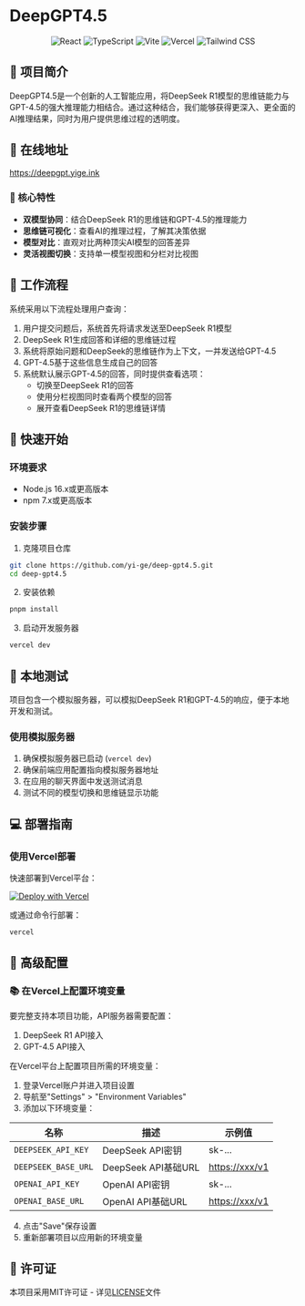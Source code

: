 # DeepGPT4.5

<div align="center">
  <img src="https://img.shields.io/badge/React-20232A?style=for-the-badge&logo=react&logoColor=61DAFB" alt="React" />
  <img src="https://img.shields.io/badge/TypeScript-007ACC?style=for-the-badge&logo=typescript&logoColor=white" alt="TypeScript" />
  <img src="https://img.shields.io/badge/Vite-B73BFE?style=for-the-badge&logo=vite&logoColor=FFD62E" alt="Vite" />
  <img src="https://img.shields.io/badge/Vercel-000000?style=for-the-badge&logo=vercel&logoColor=white" alt="Vercel" />
  <img src="https://img.shields.io/badge/Tailwind_CSS-38BDF8?style=for-the-badge&logo=tailwind-css&logoColor=white" alt="Tailwind CSS" />
</div>

## 📝 项目简介

DeepGPT4.5是一个创新的人工智能应用，将DeepSeek R1模型的思维链能力与GPT-4.5的强大推理能力相结合。通过这种结合，我们能够获得更深入、更全面的AI推理结果，同时为用户提供思维过程的透明度。

## 🔗 在线地址

<https://deepgpt.yige.ink>

### 🌟 核心特性

- **双模型协同**：结合DeepSeek R1的思维链和GPT-4.5的推理能力
- **思维链可视化**：查看AI的推理过程，了解其决策依据
- **模型对比**：直观对比两种顶尖AI模型的回答差异
- **灵活视图切换**：支持单一模型视图和分栏对比视图

## 🔄 工作流程

系统采用以下流程处理用户查询：

1. 用户提交问题后，系统首先将请求发送至DeepSeek R1模型
2. DeepSeek R1生成回答和详细的思维链过程
3. 系统将原始问题和DeepSeek的思维链作为上下文，一并发送给GPT-4.5
4. GPT-4.5基于这些信息生成自己的回答
5. 系统默认展示GPT-4.5的回答，同时提供查看选项：
   - 切换至DeepSeek R1的回答
   - 使用分栏视图同时查看两个模型的回答
   - 展开查看DeepSeek R1的思维链详情

## 🚀 快速开始

### 环境要求

- Node.js 16.x或更高版本
- npm 7.x或更高版本

### 安装步骤

1. 克隆项目仓库

```bash
git clone https://github.com/yi-ge/deep-gpt4.5.git
cd deep-gpt4.5
```

2. 安装依赖

```bash
pnpm install
```

3. 启动开发服务器

```bash
vercel dev
```

## 🧪 本地测试

项目包含一个模拟服务器，可以模拟DeepSeek R1和GPT-4.5的响应，便于本地开发和测试。

### 使用模拟服务器

1. 确保模拟服务器已启动 (`vercel dev`)
2. 确保前端应用配置指向模拟服务器地址
3. 在应用的聊天界面中发送测试消息
4. 测试不同的模型切换和思维链显示功能

## 💻 部署指南

### 使用Vercel部署

快速部署到Vercel平台：

[![Deploy with Vercel](https://vercel.com/button)](https://vercel.com/new/clone?repository-url=https://github.com/yi-ge/deep-gpt4.5)

或通过命令行部署：

```bash
vercel
```

## 🔧 高级配置

### 📚 在Vercel上配置环境变量

要完整支持本项目功能，API服务器需要配置：

1. DeepSeek R1 API接入
2. GPT-4.5 API接入

在Vercel平台上配置项目所需的环境变量：

1. 登录Vercel账户并进入项目设置
2. 导航至"Settings" > "Environment Variables"
3. 添加以下环境变量：

| 名称 | 描述 | 示例值 |
|------|------|--------|
| `DEEPSEEK_API_KEY` | DeepSeek API密钥 | sk-... |
| `DEEPSEEK_BASE_URL` | DeepSeek API基础URL | <https://xxx/v1> |
| `OPENAI_API_KEY` | OpenAI API密钥 | sk-... |
| `OPENAI_BASE_URL` | OpenAI API基础URL | <https://xxx/v1> |

4. 点击"Save"保存设置
5. 重新部署项目以应用新的环境变量

## 📄 许可证

本项目采用MIT许可证 - 详见[LICENSE](LICENSE)文件
